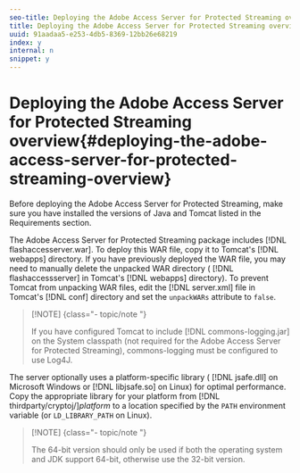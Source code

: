 ```yaml
---
seo-title: Deploying the Adobe Access Server for Protected Streaming overview
title: Deploying the Adobe Access Server for Protected Streaming overview
uuid: 91aadaa5-e253-4db5-8369-12bb26e68219
index: y
internal: n
snippet: y
---
```


# Deploying the Adobe Access Server for Protected Streaming overview{#deploying-the-adobe-access-server-for-protected-streaming-overview}

Before deploying the Adobe Access Server for Protected Streaming, make sure you have installed the versions of Java and Tomcat listed in the Requirements section.

The Adobe Access Server for Protected Streaming package includes [!DNL flashaccesserver.war]. To deploy this WAR file, copy it to Tomcat's [!DNL webapps] directory. If you have previously deployed the WAR file, you may need to manually delete the unpacked WAR directory ( [!DNL flashaccessserver] in Tomcat's [!DNL webapps] directory). To prevent Tomcat from unpacking WAR files, edit the [!DNL server.xml] file in Tomcat's [!DNL conf] directory and set the `unpackWARs` attribute to `false`.

>[!NOTE] {class="- topic/note "}
>
>If you have configured Tomcat to include [!DNL commons-logging.jar] on the System classpath (not required for the Adobe Access Server for Protected Streaming), commons-logging must be configured to use Log4J.

The server optionally uses a platform-specific library ( [!DNL jsafe.dll] on Microsoft Windows or [!DNL libjsafe.so] on Linux) for optimal performance. Copy the appropriate library for your platform from [!DNL thirdparty/cryptoj/]*platform* to a location specified by the `PATH` environment variable (or `LD_LIBRARY_PATH` on Linux).

>[!NOTE] {class="- topic/note "}
>
>The 64-bit version should only be used if both the operating system and JDK support 64-bit, otherwise use the 32-bit version.

